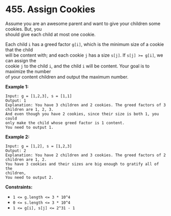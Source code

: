 # 455. Assign Cookies

Assume you are an awesome parent and want to give your children some cookies. But, you  
should give each child at most one cookie.

Each child `i` has a greed factor `g[i]`, which is the minimum size of a cookie that the child  
will be content with; and each cookie `j` has a size `s[j]`. If `s[j] >= g[i]`, we can assign the  
cookie `j` to the child `i`, and the child `i` will be content. Your goal is to maximize the number  
of your content children and output the maximum number.

**Example 1:**

    Input: g = [1,2,3], s = [1,1]
    Output: 1
    Explanation: You have 3 children and 2 cookies. The greed factors of 3 
    children are 1, 2, 3. 
    And even though you have 2 cookies, since their size is both 1, you could 
    only make the child whose greed factor is 1 content.
    You need to output 1.

**Example 2:**

    Input: g = [1,2], s = [1,2,3]
    Output: 2
    Explanation: You have 2 children and 3 cookies. The greed factors of 2 
    children are 1, 2. 
    You have 3 cookies and their sizes are big enough to gratify all of the 
    children, 
    You need to output 2.

**Constraints:**

- `1 <= g.length <= 3 * 10^4`
- `0 <= s.length <= 3 * 10^4`
- `1 <= g[i], s[j] <= 2^31 - 1`
